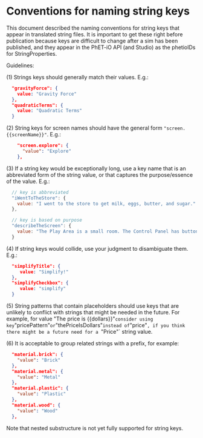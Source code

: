 # Conventions for naming string keys

This document described the naming conventions for string keys that appear in 
translated string files. It is important to get these right before publication 
because keys are difficult to change after a sim has been published, and they
appear in the PhET-iO API (and Studio) as the phetioIDs for StringProperties.

Guidelines:

(1) Strings keys should generally match their values. E.g.:

```json
  "gravityForce": {
    value: "Gravity Force"
  },
  "quadraticTerms": {
    value: "Quadratic Terms"
  }
```

(2) String keys for screen names should have the general form `"screen.{{screenName}}"`. E.g.:

```json
    "screen.explore": {
      "value": "Explore"
    },
```

(3) If a string key would be exceptionally long, use a key name that is an abbreviated form of the string value, or
that captures the purpose/essence of the value. E.g.:

```js
  // key is abbreviated
  "iWentToTheStore": {
    value: "I went to the store to get milk, eggs, butter, and sugar."
  },

  // key is based on purpose
  "describeTheScreen": {
    value: "The Play Area is a small room. The Control Panel has buttons, a checkbox, and radio buttons to change conditions in the room."
  }
```

(4) If string keys would collide, use your judgment to disambiguate them. E.g.:

```json
  "simplifyTitle": {
     value: "Simplify!"
  },
  "simplifyCheckbox": {
     value: "simplify"
  }
```

(5) String patterns that contain placeholders should use keys that are unlikely to conflict with strings that might be needed
in the future. For example, for value "The price is {{dollars}}"` consider using key `"pricePattern"` or `"thePriceIsDollars"`
instead of `"price"`, if you think there might be a future need for a `"Price"` string value.

(6) It is acceptable to group related strings with a prefix, for example:

```json
  "material.brick": {
    "value": "Brick"
  },
  "material.metal": {
    "value": "Metal"
  },
  "material.plastic": {
    "value": "Plastic"
  },
  "material.wood": {
    "value": "Wood"
  },
```

Note that nested substructure is not yet fully supported for string keys.

